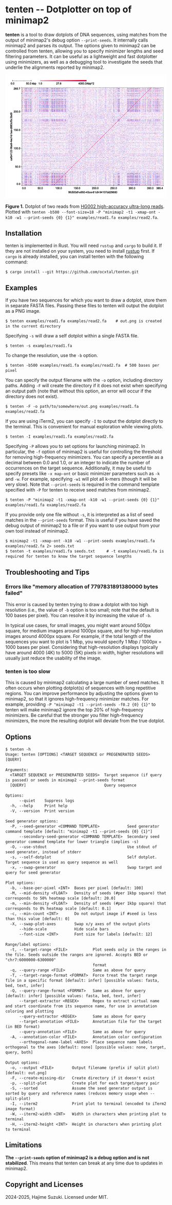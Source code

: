 # tenten -- Dotplotter on top of minimap2

**tenten** is a tool to draw dotplots of DNA sequences, using matches from the output of minimap2's debug option `--print-seeds`. It internally calls minimap2 and parses its output. The options given to minimap2 can be controlled from tenten, allowing you to specify minimizer lengths and seed filtering parameters. It can be useful as a lightweight and fast dotplotter using minimizers, as well as a debugging tool to investigate the seeds that underlie the alignments reported by minimap2.

![](./examples/out.png)

**Figure 1.** Dotplot of two reads from [HG002 high-accuracy ultra-long reads](https://epi2me.nanoporetech.com/gm24385_ncm23_preview/). Plotted with `tenten -b500 --font-size=18 -P "minimap2 -t1 -xmap-ont -k10 -w1 --print-seeds {0} {1}" examples/read1.fa examples/read2.fa`.

## Installation

tenten is implemented in Rust. You will need `rustup` and `cargo` to build it. If they are not installed on your system, you need to install [rustup](https://rustup.rs/) first. If `cargo` is already installed, you can install tenten with the following command:

```console
$ cargo install --git https://github.com/ocxtal/tenten.git
```

## Examples


If you have two sequences for which you want to draw a dotplot, store them in separate FASTA files. Passing these files to tenten will output the dotplot as a PNG image.

```console
$ tenten examples/read1.fa examples/read2.fa    # out.png is created in the current directory
```

Specifying `-s` will draw a self dotplot within a single FASTA file.

```console
$ tenten -s examples/read1.fa
```

To change the resolution, use the `-b` option.

```console
$ tenten -b500 examples/read1.fa examples/read2.fa  # 500 bases per pixel
```

You can specify the output filename with the `-o` option, including directory paths. Adding `-F` will create the directory if it does not exist when specifying an output path (note that without this option, an error will occur if the directory does not exist).

```console
$ tenten -F -o path/to/somewhere/out.png examples/read1.fa examples/read2.fa
```

If you are using iTerm2, you can specify `-I` to output the dotplot directly to the terminal. This is convenient for manual exploration while viewing plots.

```console
$ tenten -I examples/read1.fa examples/read2.fa
```

Specifying `-P` allows you to set options for launching minimap2. In particular, the `-f` option of minimap2 is useful for controlling the threshold for removing high-frequency minimizers. You can specify a percentile as a decimal between 0.0 and 1.0, or an integer to indicate the number of occurrences on the target sequence. Additionally, it may be useful to specify presets like `-x map-ont` or basic minimizer parameters such as `-k` and `-w`. For example, specifying `-w1` will plot all k-mers (though it will be very slow). Note that `--print-seeds` is required in the command template specified with `-P` for tenten to receive seed matches from minimap2.

```console
$ tenten -P "minimap2 -t1 -xmap-ont -k10 -w1 --print-seeds {0} {1}" examples/read1.fa examples/read2.fa
```

If you provide only one file without `-s`, it is interpreted as a list of seed matches in the `--print-seeds` format. This is useful if you have saved the debug output of minimap2 to a file or if you want to use output from your own tool instead of minimap2.

```console
$ minimap2 -t1 -xmap-ont -k10 -w1 --print-seeds examples/read1.fa examples/read2.fa 2> seeds.txt
$ tenten -t examples/read1.fa seeds.txt     # -t examples/read1.fa is required for tenten to know the target sequence lengths
```

## Troubleshooting and Tips

### Errors like "memory allocation of 7797831891380000 bytes failed"

This error is caused by tenten trying to draw a dotplot with too high resolution (i.e., the value of `-b` option is too small; note that the default is 100 bases per pixel). You can resolve it by increasing the value of `-b`.

In typical use cases, for small images, you might want around 500px square, for medium images around 1000px square, and for high-resolution images around 4000px square. For example, if the total length of the sequences you want to plot is 1 Mbp, you would specify 1 Mbp / 1000px = 1000 bases per pixel. Considering that high-resolution displays typically have around 4000 (4K) to 5000 (5K) pixels in width, higher resolutions will usually just reduce the usability of the image.

### tenten is too slow

This is caused by minimap2 calculating a large number of seed matches. It often occurs when plotting dotplot(s) of sequences with long repetitive regions. You can improve performance by adjusting the options given to minimap2, so that it ignores high-frequency minimizer matches. For example, providing `-P "minimap2 -t1 --print-seeds -f0.2 {0} {1}"` to tenten will make minimap2 ignore the top 20% of high-frequency minimizers. Be careful that the stronger you filter high-frequency minimizers, the more the resulting dotplot will deviate from the true dotplot.

## Options

```console
$ tenten -h
Usage: tenten [OPTIONS] <TARGET SEQUENCE or PREGENERATED SEEDS> [QUERY]

Arguments:
  <TARGET SEQUENCE or PREGENERATED SEEDS>  Target sequence (if query is passed) or seeds in minimap2 --print-seeds format
  [QUERY]                                  Query sequence

Options:
      --quiet    Suppress logs
  -h, --help     Print help
  -V, --version  Print version

Seed generator options:
  -P, --seed-generator <COMMAND TEMPLATE>            Seed generator command template [default: "minimap2 -t1 --print-seeds {0} {1}"]
      --secondary-seed-generator <COMMAND TEMPLATE>  Secondary seed generator command template for lower triangle (implies -s)
  -O, --use-stdout                                   Use stdout of seed generator, instead of stderr
  -s, --self-dotplot                                 Self dotplot. Target sequence is used as query sequence as well
  -x, --swap-generator                               Swap target and query for seed generator

Plot options:
  -b, --base-per-pixel <INT>  Bases per pixel [default: 100]
  -M, --mid-density <FLOAT>   Density of seeds (#per 1kbp square) that corresponds to 50% heatmap scale [default: 20.0]
  -m, --min-density <FLOAT>   Density of seeds (#per 1kbp square) that corresponds to 0% heatmap scale [default: 0.1]
  -c, --min-count <INT>       Do not output image if #seed is less than this value [default: 0]
  -X, --swap-plot-axes        Swap x/y axes of the output plots
      --hide-scale            Hide scale bars
      --font-size <INT>       Font size for labels [default: 12]

Range/label options:
  -t, --target-range <FILE>           Plot seeds only in the ranges in the file. Seeds outside the ranges are ignored. Accepts BED or "chr7:6000000-6300000"
                                      format
  -q, --query-range <FILE>            Same as above for query
  -T, --target-range-format <FORMAT>  Force treat the target range file in a specific format [default: infer] [possible values: fasta, bed, text, infer]
  -Q, --query-range-format <FORMAT>   Same as above for query [default: infer] [possible values: fasta, bed, text, infer]
      --target-extractor <REGEX>      Regex to extract virtual name and start coordinate from its sequence name, for use in annotation coloring and plotting
      --query-extractor <REGEX>       Same as above for query
      --target-annotation <FILE>      Annotation file for the target (in BED format)
      --query-annotation <FILE>       Same as above for query
  -A, --annotation-color <FILE>       Annotation color configuration
      --orthogonal-name-label <AXES>  Place sequence name labels orthogonal to the axes [default: none] [possible values: none, target, query, both]

Output options:
  -o, --output <FILE>        Output filename (prefix if split plot) [default: out.png]
  -F, --create-missing-dir   Create directory if it doesn't exist
  -p, --split-plot           Create plot for each target/query pair
  -S, --sorted               Assume the seed generator output is sorted by query and reference names (reduces memory usage when --split-plot)
  -I, --iterm2               Print plot to terminal (encoded to iTerm2 image format)
  -W, --iterm2-width <INT>   Width in characters when printing plot to terminal
  -H, --iterm2-height <INT>  Height in characters when printing plot to terminal
```

## Limitations

**The `--print-seeds` option of minimap2 is a debug option and is not stabilized**. This means that tenten can break at any time due to updates in minimap2.

## Copyright and Licenses

2024-2025, Hajime Suzuki. Licensed under MIT.
